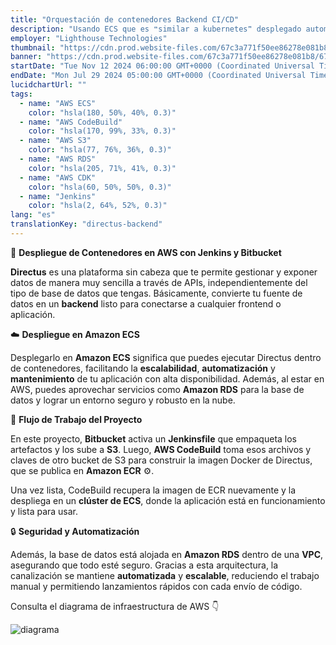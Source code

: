 ```yaml
---
title: "Orquestación de contenedores Backend CI/CD"
description: "Usando ECS que es ❝similar a kubernetes❞ desplegado automáticamente vía Jenkins, desplegué un contenedor"
employer: "Lighthouse Technologies"
thumbnail: "https://cdn.prod.website-files.com/67c3a771f50ee86278e081b8/67d922403d2d66358aadb22f_67ce3b6e78e6d8f70b924301_jenkins%2520ecs.gif"
banner: "https://cdn.prod.website-files.com/67c3a771f50ee86278e081b8/67cbf29408ea1ae1f6dc48f4_67cbd53bc957f1d484626cff_photo-1504253163759-c23fccaebb55.jpeg"
startDate: "Tue Nov 12 2024 06:00:00 GMT+0000 (Coordinated Universal Time)"
endDate: "Mon Jul 29 2024 05:00:00 GMT+0000 (Coordinated Universal Time)"
lucidchartUrl: ""
tags:
  - name: "AWS ECS"
    color: "hsla(180, 50%, 40%, 0.3)"
  - name: "AWS CodeBuild"
    color: "hsla(170, 99%, 33%, 0.3)"
  - name: "AWS S3"
    color: "hsla(77, 76%, 36%, 0.3)"
  - name: "AWS RDS"
    color: "hsla(205, 71%, 41%, 0.3)"
  - name: "AWS CDK"
    color: "hsla(60, 50%, 50%, 0.3)"
  - name: "Jenkins"
    color: "hsla(2, 64%, 52%, 0.3)"
lang: "es"
translationKey: "directus-backend"
---
```


🚀 **Despliegue de Contenedores en AWS con Jenkins y Bitbucket**

**Directus** es una plataforma sin cabeza que te permite gestionar y exponer datos de manera muy sencilla a través de APIs, independientemente del tipo de base de datos que tengas. Básicamente, convierte tu fuente de datos en un **backend** listo para conectarse a cualquier frontend o aplicación.

☁️ **Despliegue en Amazon ECS**

Desplegarlo en **Amazon ECS** significa que puedes ejecutar Directus dentro de contenedores, facilitando la **escalabilidad**, **automatización** y **mantenimiento** de tu aplicación con alta disponibilidad. Además, al estar en AWS, puedes aprovechar servicios como **Amazon RDS** para la base de datos y lograr un entorno seguro y robusto en la nube.

🔧 **Flujo de Trabajo del Proyecto**

En este proyecto, **Bitbucket** activa un **Jenkinsfile** que empaqueta los artefactos y los sube a **S3**. Luego, **AWS CodeBuild** toma esos archivos y claves de otro bucket de S3 para construir la imagen Docker de Directus, que se publica en **Amazon ECR** ⚙️.

Una vez lista, CodeBuild recupera la imagen de ECR nuevamente y la despliega en un **clúster de ECS**, donde la aplicación está en funcionamiento y lista para usar.

🔒 **Seguridad y Automatización**

Además, la base de datos está alojada en **Amazon RDS** dentro de una **VPC**, asegurando que todo esté seguro. Gracias a esta arquitectura, la canalización se mantiene **automatizada** y **escalable**, reduciendo el trabajo manual y permitiendo lanzamientos rápidos con cada envío de código.

Consulta el diagrama de infraestructura de AWS 👇

![diagrama](/assets/images/276273238a789dfcec12cf0c6e9ca71b8751857a.png)
